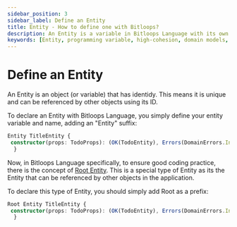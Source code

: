 ```yaml
---
sidebar_position: 3
sidebar_label: Define an Entity
title: Entity - How to define one with Bitloops?
description: An Entity is a variable in Bitloops Language with its own identify. Learn how to define an Entity using BL to increase cohesion of your application.
keywords: [Entity, programming variable, high-cohesion, domain models, ddd, domain driven design, domain, entities, aggregates]
---
```


# Define an Entity

An Entity is an object (or variable) that has identidy. This means it is unique and can be referenced by other objects using its ID. 

To declare an Entity with Bitloops Language, you simply define your entity variable and name, adding an "Entity" suffix:

```typescript
Entity TitleEntity {
 constructor(props: TodoProps): (OK(TodoEntity), Errors(DomainErrors.InvalidTitleError))
  }
```

Now, in Bitloops Language specifically, to ensure good coding practice, there is the concept of [Root Entity](https://bitloops.com/docs/bitloops-language/reference/entity). This is a special type of Entity as its the Entity that can be referenced by other objects in the application. 

To declare this type of Entity, you should simply add Root as a prefix: 

```typescript
Root Entity TitleEntity {
 constructor(props: TodoProps): (OK(TodoEntity), Errors(DomainErrors.InvalidTitleError))
  }
```
